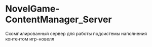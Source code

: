 # NovelGame-ContentManager_Server
 Скомпилированный сервер для работы подсистемы наполнения контентом игр-новелл
